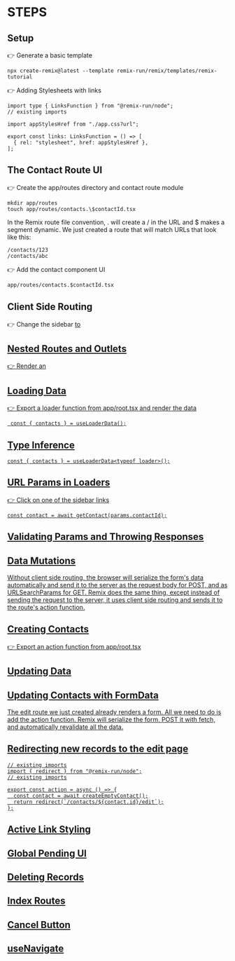 # STEPS

## Setup

👉 Generate a basic template

```
npx create-remix@latest --template remix-run/remix/templates/remix-tutorial
```

👉 Adding Stylesheets with links

```
import type { LinksFunction } from "@remix-run/node";
// existing imports

import appStylesHref from "./app.css?url";

export const links: LinksFunction = () => [
  { rel: "stylesheet", href: appStylesHref },
];
```

## The Contact Route UI

👉 Create the app/routes directory and contact route module

```
mkdir app/routes
touch app/routes/contacts.\$contactId.tsx
```

In the Remix route file convention, . will create a / in the URL and $ makes a segment dynamic. We just created a route that will match URLs that look like this:

    /contacts/123
    /contacts/abc

👉 Add the contact component UI

```cmd
app/routes/contacts.$contactId.tsx
```

## Client Side Routing

👉 Change the sidebar <a href> to <Link to>

## Nested Routes and Outlets

👉 Render an <Outlet />

## Loading Data

👉 Export a loader function from app/root.tsx and render the data

```
 const { contacts } = useLoaderData();
```

## Type Inference

```
const { contacts } = useLoaderData<typeof loader>();
```

## URL Params in Loaders

👉 Click on one of the sidebar links

```
const contact = await getContact(params.contactId);
```

## Validating Params and Throwing Responses

## Data Mutations

Without client side routing, the browser will serialize the form's data automatically and send it to the server as the request body for POST, and as URLSearchParams for GET. Remix does the same thing, except instead of sending the request to the server, it uses client side routing and sends it to the route's action function.

## Creating Contacts

👉 Export an action function from app/root.tsx

## Updating Data

## Updating Contacts with FormData

The edit route we just created already renders a form. All we need to do is add the action function. Remix will serialize the form, POST it with fetch, and automatically revalidate all the data.

## Redirecting new records to the edit page

```
// existing imports
import { redirect } from "@remix-run/node";
// existing imports

export const action = async () => {
  const contact = await createEmptyContact();
  return redirect(`/contacts/${contact.id}/edit`);
};
```

## Active Link Styling

## Global Pending UI

## Deleting Records

## Index Routes

## Cancel Button

## useNavigate
